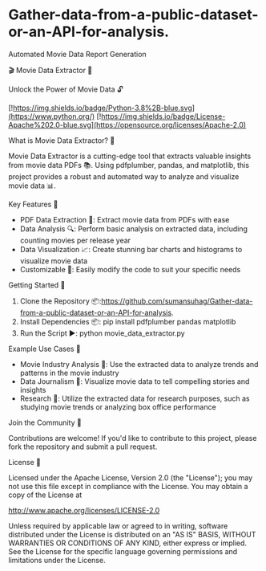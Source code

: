 # Gather-data-from-a-public-dataset-or-an-API-for-analysis.
Automated Movie Data Report Generation

🎬 Movie Data Extractor 🚀

Unlock the Power of Movie Data 🔓

[!https://img.shields.io/badge/Python-3.8%2B-blue.svg](https://www.python.org/)
[!https://img.shields.io/badge/License-Apache%202.0-blue.svg](https://opensource.org/licenses/Apache-2.0)

What is Movie Data Extractor? 🤔

Movie Data Extractor is a cutting-edge tool that extracts valuable insights from movie data PDFs 📚. Using pdfplumber, pandas, and matplotlib, this project provides a robust and automated way to analyze and visualize movie data 📊.

Key Features 🚀

- PDF Data Extraction 📄: Extract movie data from PDFs with ease
- Data Analysis 🔍: Perform basic analysis on extracted data, including counting movies per release year
- Data Visualization 📈: Create stunning bar charts and histograms to visualize movie data
- Customizable 🎨: Easily modify the code to suit your specific needs

Getting Started 🚀

1. Clone the Repository 📦:https://github.com/sumansuhag/Gather-data-from-a-public-dataset-or-an-API-for-analysis.
2. Install Dependencies 📦: pip install pdfplumber pandas matplotlib
3. Run the Script ▶: python movie_data_extractor.py

Example Use Cases 🤔

- Movie Industry Analysis 🍿: Use the extracted data to analyze trends and patterns in the movie industry
- Data Journalism 📰: Visualize movie data to tell compelling stories and insights
- Research 🔬: Utilize the extracted data for research purposes, such as studying movie trends or analyzing box office performance

Join the Community 🤝

Contributions are welcome! If you'd like to contribute to this project, please fork the repository and submit a pull request.

License 📝

Licensed under the Apache License, Version 2.0 (the "License");
you may not use this file except in compliance with the License.
You may obtain a copy of the License at

http://www.apache.org/licenses/LICENSE-2.0

Unless required by applicable law or agreed to in writing, software
distributed under the License is distributed on an "AS IS" BASIS,
WITHOUT WARRANTIES OR CONDITIONS OF ANY KIND, either express or implied.
See the License for the specific language governing permissions and
limitations under the License.
